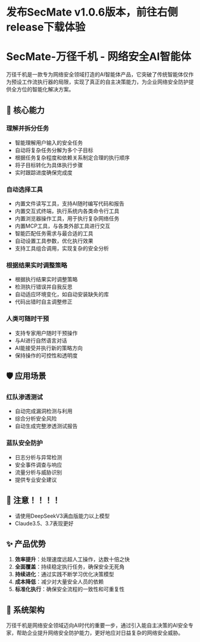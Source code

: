 # 发布SecMate v1.0.6版本，前往右侧release下载体验

# SecMate-万径千机 - 网络安全AI智能体

万径千机是一款专为网络安全领域打造的AI智能体产品，它突破了传统智能体仅作为预设工作流执行器的局限，实现了真正的自主决策能力，为企业网络安全防护提供全方位的智能化解决方案。

## 🚀 核心能力

### 理解并拆分任务
- 智能理解用户输入的安全任务
- 自动将复杂任务分解为多个子目标
- 根据任务复杂程度和依赖关系制定合理的执行顺序
- 将子目标转化为具体执行步骤
- 实时跟踪进度确保完成度

### 自动选择工具
- 内置文件读写工具，支持AI随时编写代码和报告
- 内置交互式终端，执行系统内各类命令行工具
- 内置浏览器操作工具，用于执行复杂网络任务
- 内置MCP工具，与各类外部工具进行交互
- 智能匹配任务需求与最合适的工具
- 自动设置工具参数，优化执行效果
- 支持工具组合调用，实现复杂的安全分析

### 根据结果实时调整策略
- 根据执行结果实时调整策略
- 检测执行错误并自我反思
- 自动适应环境变化，如自动安装缺失的库
- 代码出错时自主调整修正

### 人类可随时干预
- 支持专家用户随时干预操作
- 与AI进行自然语言对话
- AI能接受并执行新的策略方向
- 保持操作的可控性和透明度

## 🛡️ 应用场景

### 红队渗透测试
- 自动完成漏洞检测与利用
- 综合分析安全风险
- 自动生成完整渗透测试报告

### 蓝队安全防护
- 日志分析与异常检测
- 安全事件调查与响应
- 流量分析与威胁识别
- 提供专业安全建议

## 💼 注意！！！！

- 请使用DeepSeekV3满血版能力以上模型
- Claude3.5、3.7表现更好

## ✨ 产品优势

1. **效率提升**：处理速度远超人工操作，达数十倍之快
2. **全面覆盖**：持续稳定执行任务，确保安全无死角
3. **持续进化**：通过实践不断学习优化决策模型
4. **成本降低**：减少对大量安全人员的依赖
5. **标准化执行**：确保安全流程的一致性和可重复性

## 🔧 系统架构


万径千机是网络安全领域迈向AI时代的重要一步，通过引入能自主决策的AI安全专家，帮助企业提升网络安全防护能力，更好地应对日益复杂的网络安全威胁。 
